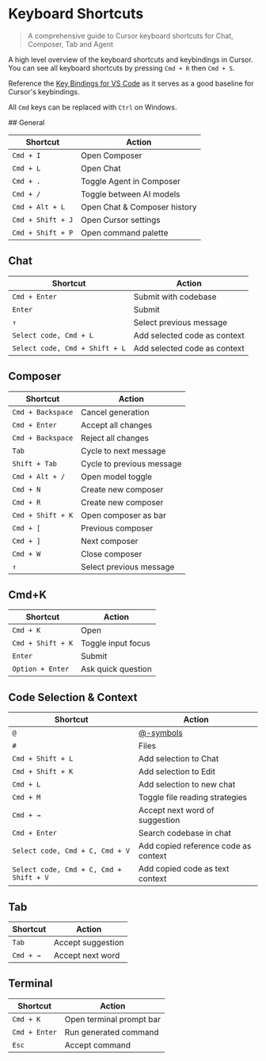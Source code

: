 # Keyboard Shortcuts

> A comprehensive guide to Cursor keyboard shortcuts for Chat, Composer, Tab and Agent

A high level overview of the keyboard shortcuts and keybindings in Cursor. You can see all keyboard shortcuts by pressing `Cmd + R` then `Cmd + S`.

Reference the [Key Bindings for VS Code](https://code.visualstudio.com/docs/getstarted/keybindings) as it serves as a good baseline for Cursor's keybindings.

<Tip>All `Cmd` keys can be replaced with `Ctrl` on Windows.</Tip>

<div className="full-width-table">
  ## General

  | Shortcut          | Action                       |
  | ----------------- | ---------------------------- |
  | `Cmd + I`         | Open Composer                |
  | `Cmd + L`         | Open Chat                    |
  | `Cmd + .`         | Toggle Agent in Composer     |
  | `Cmd + /`         | Toggle between AI models     |
  | `Cmd + Alt + L`   | Open Chat & Composer history |
  | `Cmd + Shift + J` | Open Cursor settings         |
  | `Cmd + Shift + P` | Open command palette         |

  ## Chat

  | Shortcut                       | Action                       |
  | ------------------------------ | ---------------------------- |
  | `Cmd + Enter`                  | Submit with codebase         |
  | `Enter`                        | Submit                       |
  | `↑`                            | Select previous message      |
  | `Select code, Cmd + L`         | Add selected code as context |
  | `Select code, Cmd + Shift + L` | Add selected code as context |

  ## Composer

  | Shortcut          | Action                    |
  | ----------------- | ------------------------- |
  | `Cmd + Backspace` | Cancel generation         |
  | `Cmd + Enter`     | Accept all changes        |
  | `Cmd + Backspace` | Reject all changes        |
  | `Tab`             | Cycle to next message     |
  | `Shift + Tab`     | Cycle to previous message |
  | `Cmd + Alt + /`   | Open model toggle         |
  | `Cmd + N`         | Create new composer       |
  | `Cmd + R`         | Create new composer       |
  | `Cmd + Shift + K` | Open composer as bar      |
  | `Cmd + [`         | Previous composer         |
  | `Cmd + ]`         | Next composer             |
  | `Cmd + W`         | Close composer            |
  | `↑`               | Select previous message   |

  ## Cmd+K

  | Shortcut          | Action             |
  | ----------------- | ------------------ |
  | `Cmd + K`         | Open               |
  | `Cmd + Shift + K` | Toggle input focus |
  | `Enter`           | Submit             |
  | `Option + Enter`  | Ask quick question |

  ## Code Selection & Context

  | Shortcut                                | Action                               |
  | --------------------------------------- | ------------------------------------ |
  | `@`                                     | [@-symbols](/context/@-symbols/)     |
  | `#`                                     | Files                                |
  | `Cmd + Shift + L`                       | Add selection to Chat                |
  | `Cmd + Shift + K`                       | Add selection to Edit                |
  | `Cmd + L`                               | Add selection to new chat            |
  | `Cmd + M`                               | Toggle file reading strategies       |
  | `Cmd + →`                               | Accept next word of suggestion       |
  | `Cmd + Enter`                           | Search codebase in chat              |
  | `Select code, Cmd + C, Cmd + V`         | Add copied reference code as context |
  | `Select code, Cmd + C, Cmd + Shift + V` | Add copied code as text context      |

  ## Tab

  | Shortcut  | Action            |
  | --------- | ----------------- |
  | `Tab`     | Accept suggestion |
  | `Cmd + →` | Accept next word  |

  ## Terminal

  | Shortcut      | Action                   |
  | ------------- | ------------------------ |
  | `Cmd + K`     | Open terminal prompt bar |
  | `Cmd + Enter` | Run generated command    |
  | `Esc`         | Accept command           |
</div>
